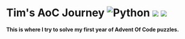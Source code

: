 # Tim's AoC Journey ![Python](https://img.shields.io/badge/python-3670A0?style=for-the-badge&logo=python&logoColor=ffdd54) ![](https://img.shields.io/badge/days%20completed-6-red) ![](https://img.shields.io/badge/stars%20⭐-12-yellow)
**This is where I try to solve my first year of Advent Of Code puzzles.**
